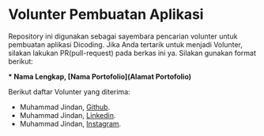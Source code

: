 # Volunter Pembuatan Aplikasi
Repository ini digunakan sebagai sayembara pencarian volunter untuk pembuatan aplikasi Dicoding. Jika Anda tertarik untuk menjadi Volunter, silakan lakukan PR(pull-request) pada berkas ini ya. Silakan gunakan format berikut:


**\* Nama Lengkap, [Nama Portofolio](Alamat Portofolio)**


Berikut daftar Volunter yang diterima:

* Muhammad Jindan, [Github](https://github.com/jindanza).
* Muhammad Jindan, [Linkedin](https://www.linkedin.com/in/muhammad-jindan/).
* Muhammad Jindan, [Instagram](https://www.instagram.com/jindanza/).
